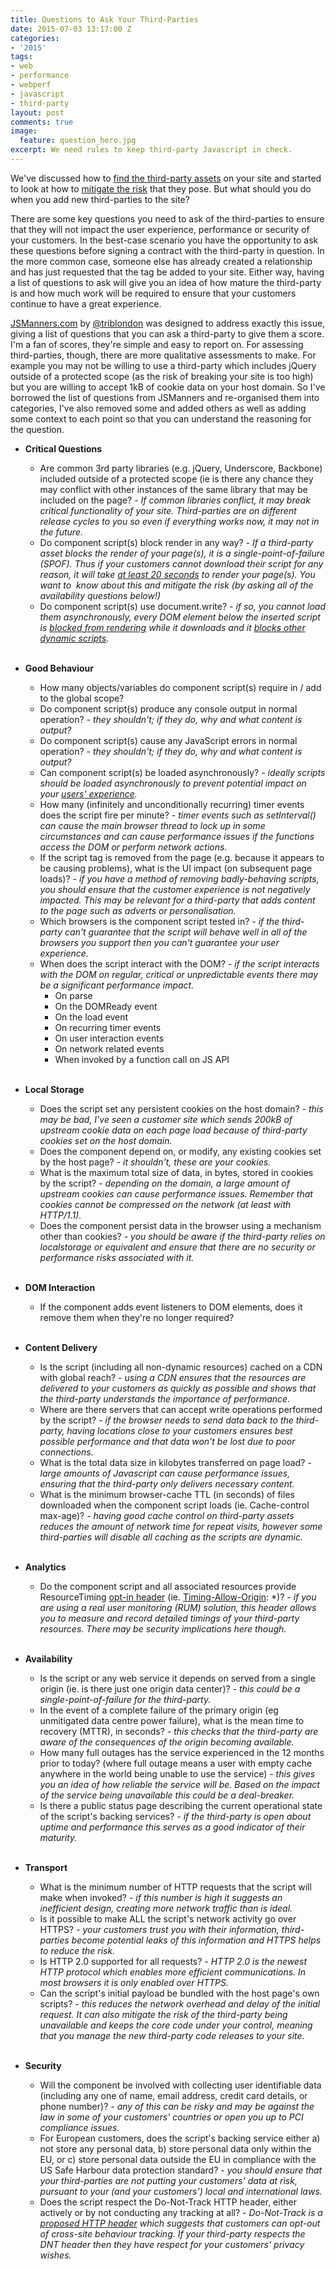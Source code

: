 ```yaml
---
title: Questions to Ask Your Third-Parties
date: 2015-07-03 13:17:00 Z
categories:
- '2015'
tags:
- web
- performance
- webperf
- javascript
- third-party
layout: post
comments: true
image:
  feature: question_hero.jpg
excerpt: We need rules to keep third-party Javascript in check.
---
```


We've discussed how to [find the third-party assets](http://webperf.ninja/2015/find-third-party-assets/) on your site and started to look at how to [mitigate the risk](http://webperf.ninja/2015/manage-3p-risk-csp/) that they pose.
But what should you do when you add new third-parties to the site?

There are some key questions you need to ask of the third-parties to ensure that they will not impact the user experience, performance or security of your customers.
In the best-case scenario you have the opportunity to ask these questions before signing a contract with the third-party in question.
In the more common case, someone else has already created a relationship and has just requested that the tag be added to your site.
Either way, having a list of questions to ask will give you an idea of how mature the third-party is and how much work will be required to ensure that your customers continue to have a great experience.

[JSManners.com](http://jsmanners.com/) by [@triblondon](https://twitter.com/triblondon) was designed to address exactly this issue, giving a list of questions that you can ask a third-party to give them a score.
I'm a fan of scores, they're simple and easy to report on. For assessing third-parties, though, there are more qualitative assessments to make.
For example you may not be willing to use a third-party which includes jQuery outside of a protected scope (as the risk of breaking your site is too high) but you are willing to accept 1kB of cookie data on your host domain.
So I've borrowed the list of questions from JSManners and re-organised them into categories, I've also removed some and added others as well as adding some context to each point so that you can understand the reasoning for the question.

* **Critical Questions**

	*   Are common 3rd party libraries (e.g. jQuery, Underscore, Backbone) included outside of a protected scope (ie is there any chance they may conflict with other instances of the same library that may be included on the page? _- If common libraries conflict, it may break critical functionality of your site. Third-parties are on different release cycles to you so even if everything works now, it may not in the future._
	*   Do component script(s) block render in any way? _- If a third-party asset blocks the render of your page(s), it is a single-point-of-failure (SPOF). Thus if your customers cannot download their script for any reason, it will take [at least 20 seconds](http://www.stevesouders.com/blog/2014/11/14/request-timeout/) to render your page(s). You want to  know about this and mitigate the risk (by asking all of the availability questions below!)_
	*   Do component script(s) use document.write? _- if so, you cannot load them asynchronously, every DOM element below the inserted script is [blocked from rendering](http://www.stevesouders.com/blog/2012/04/10/dont-docwrite-scripts/) while it downloads and it [blocks other dynamic scripts](http://www.stevesouders.com/blog/2012/04/10/dont-docwrite-scripts/)._  

	<br/>
* **Good Behaviour**

	*   How many objects/variables do component script(s) require in / add to the global scope?
	*   Do component script(s) produce any console output in normal operation? _- they shouldn't; if they do, why and what content is output?_
	*   Do component script(s) cause any JavaScript errors in normal operation? _- they shouldn't; if they do, why and what content is output?_
	*   Can component script(s) be loaded asynchronously? _- ideally scripts should be loaded asynchronously to prevent potential impact on your [users' experience](https://css-tricks.com/thinking-async/)._
	*   How many (infinitely and unconditionally recurring) timer events does the script fire per minute? _- timer events such as setInterval() can cause the main browser thread to lock up in some circumstances and can cause performance issues if the functions access the DOM or perform network actions._
	*   If the script tag is removed from the page (e.g. because it appears to be causing problems), what is the UI impact (on subsequent page loads)? _- if you have a method of removing badly-behaving scripts, you should ensure that the customer experience is not negatively impacted. This may be relevant for a third-party that adds content to the page such as adverts or personalisation._
	*   Which browsers is the component script tested in? _- if the third-party can't guarantee that the script will behave well in all of the browsers you support then you can't guarantee your user experience._
	*   When does the script interact with the DOM? _- if the script interacts with the DOM on regular, critical or unpredictable events there may be a significant performance impact._
		*   On parse
		*   On the DOMReady event
		*   On the load event
		*   On recurring timer events
		*   On user interaction events
		*   On network related events
		*   When invoked by a function call on JS API

	<br/>
* **Local Storage**

	*   Does the script set any persistent cookies on the host domain? _- this may be bad, I've seen a customer site which sends 200kB of upstream cookie data on each page load because of third-party cookies set on the host domain._
	*   Does the component depend on, or modify, any existing cookies set by the host page? _- it shouldn't, these are your cookies._
	*   What is the maximum total size of data, in bytes, stored in cookies by the script? _- depending on the domain, a large amount of upstream cookies can cause performance issues. Remember that cookies cannot be compressed on the network (at least with HTTP/1.1)._
	*   Does the component persist data in the browser using a mechanism other than cookies? _- you should be aware if the third-party relies on localstorage or equivalent and ensure that there are no security or performance risks associated with it._

	<br/>
* **DOM Interaction**

	*   If the component adds event listeners to DOM elements, does it remove them when they're no longer required?

	<br/>
* **Content Delivery**

	*   Is the script (including all non-dynamic resources) cached on a CDN with global reach? _- using a CDN ensures that the resources are delivered to your customers as quickly as possible and shows that the third-party understands the importance of performance._
	*   Where are there servers that can accept write operations performed by the script? _- if the browser needs to send data back to the third-party, having locations close to your customers ensures best possible performance and that data won't be lost due to poor connections._
	*   What is the total data size in kilobytes transferred on page load? _- large amounts of Javascript can cause performance issues, ensuring that the third-party only delivers necessary content._
	*   What is the minimum browser-cache TTL (in seconds) of files downloaded when the component script loads (ie. Cache-control max-age)? _- having good cache control on third-party assets reduces the amount of network time for repeat visits, however some third-parties will disable all caching as the scripts are dynamic._

	<br/>
* **Analytics**

	*   Do the component script and all associated resources provide ResourceTiming [opt-in header](http://www.w3.org/TR/resource-timing/#cross-origin-resources) (ie. [Timing-Allow-Origin](https://nccgroup.webex.com/mw0401lsp13/mywebex/default.do?service=1&siteurl=nccgroup&nomenu=true&main_url=%2Fmc0901lsp13%2Fe.do%3Fsiteurl%3Dnccgroup%26AT%3DMI%26EventID%3D349336237%26UID%3D504506122%26Host%3DQUhTSwAAAAJ8Y2XjDvwHvaWR52DTDaT-zR08KLPczSY835Z46AfLT52IErW9zlPt5lkk-nSo-xT6NY8Q5oCfFw2U0-39b8pJ0%26FrameSet%3D2%26MTID%3Dm4dad1c514e54409238c2142cd843ae2d): *)? _- if you are using a real user monitoring (RUM) solution, this header allows you to measure and record detailed timings of your third-party resources. There may be security implications here though._

	<br/>
* **Availability**

	*   Is the script or any web service it depends on served from a single origin (ie. is there just one origin data center)? _- this could be a single-point-of-failure for the third-party._
	*   In the event of a complete failure of the primary origin (eg unmitigated data centre power failure), what is the mean time to recovery (MTTR), in seconds? _- this checks that the third-party are aware of the consequences of the origin becoming available._
	*   How many full outages has the service experienced in the 12 months prior to today? (where full outage means a user with empty cache anywhere in the world being unable to use the service) _- this gives you an idea of how reliable the service will be. Based on the impact of the service being unavailable this could be a deal-breaker._
	*   Is there a public status page describing the current operational state of the script's backing services? _- if the third-party is open about uptime and performance this serves as a good indicator of their maturity._

	<br/>
* **Transport**

	*   What is the minimum number of HTTP requests that the script will make when invoked? _- if this number is high it suggests an inefficient design, creating more network traffic than is ideal._
	*   Is it possible to make ALL the script's network activity go over HTTPS? _- your customers trust you with their information, third-parties become potential leaks of this information and HTTPS helps to reduce the risk._
	*   Is HTTP 2.0 supported for all requests? _- HTTP 2.0 is the newest HTTP protocol which enables more efficient communications. In most browsers it is only enabled over HTTPS._
	*   Can the script's initial payload be bundled with the host page's own scripts? _- this reduces the network overhead and delay of the initial request. It can also mitigate the risk of the third-party being unavailable and keeps the core code under your control, meaning that you manage the new third-party code releases to your site._

	<br/>
* **Security**

	*   Will the component be involved with collecting user identifiable data (including any one of name, email address, credit card details, or phone number)? _- any of this can be risky and may be against the law in some of your customers' countries or open you up to PCI compliance issues._
	*   For European customers, does the script's backing service either a) not store any personal data, b) store personal data only within the EU, or c) store personal data outside the EU in compliance with the US Safe Harbour data protection standard? _- you should ensure that your third-parties are not putting your customers' data at risk, pursuant to your (and your customers') local and international laws._
	*   Does the script respect the Do-Not-Track HTTP header, either actively or by not conducting any tracking at all? _- Do-Not-Track is a [proposed HTTP header](https://en.wikipedia.org/wiki/Do_Not_Track) which suggests that customers can opt-out of cross-site behaviour tracking. If your third-party respects the DNT header then they have respect for your customers' privacy wishes._
